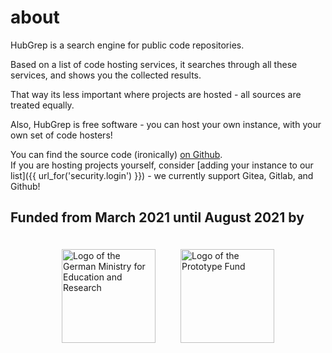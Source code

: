 # about

HubGrep is a search engine for public code repositories.

Based on a list of code hosting services, it searches through all these services,
and shows you the collected results.

That way its less important where projects are hosted - all sources are treated equally.

Also, HubGrep is free software - you can host your own instance, with your own set of code hosters!

You can find the source code (ironically) [on Github](https://github.com/HubGrep/hubgrep_search").  
If you are hosting projects yourself, consider [adding your instance to our list]({{ url_for('security.login') }}) - we currently support Gitea, Gitlab, and Github!


## Funded from March 2021 until August 2021 by

<p style="display: flex; flex-direction: row; justify-content: center; align-items: center;">
    <a href="https://www.bmbf.de/en/" rel="nofollow">
        <img src="{{ url_for('static', filename='images/logos/bmbf_de.jpg') }}" alt="Logo of the German Ministry for Education and Research" style="max-width:100%; padding:20px;" height="150px">
    </a>
    <a href="https://prototypefund.de/en/" rel="nofollow">
        <img src="{{ url_for('static', filename='images/logos/prototype_fund.svg') }}" alt="Logo of the Prototype Fund" style="max-width:100%; padding:20px;" height="150px">
    </a>
</p>
